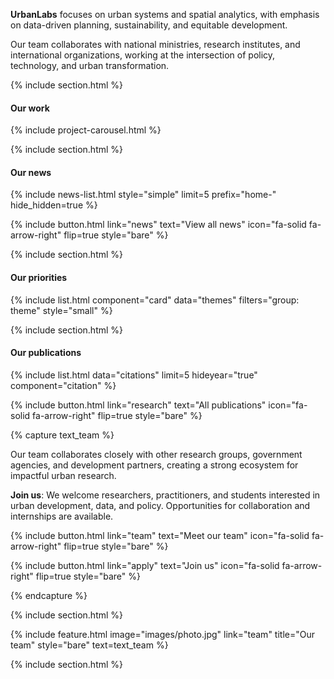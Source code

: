 ---
---

**UrbanLabs** focuses on urban systems and spatial analytics, with emphasis on data-driven planning, sustainability, and equitable development.

Our team collaborates with national ministries, research institutes, and international organizations, working at the intersection of policy, technology, and urban transformation.

{% include section.html %}

#### Our work
{% include project-carousel.html %}

{% include section.html %}

#### Our news

{% include news-list.html style="simple" limit=5 prefix="home-" hide_hidden=true %}

{%
  include button.html
  link="news"
  text="View all news"
  icon="fa-solid fa-arrow-right"
  flip=true
  style="bare"
%}

{% include section.html %}

#### Our priorities

{% include list.html component="card" data="themes" filters="group: theme" style="small" %}

{% include section.html %}


#### Our publications

{% include list.html data="citations" limit=5 hideyear="true" component="citation" %}

{%
  include button.html
  link="research"
  text="All publications"
  icon="fa-solid fa-arrow-right"
  flip=true
  style="bare"
%}


{% capture text_team %}

Our team collaborates closely with other research groups, government agencies, and development partners, creating a strong ecosystem for impactful urban research.

**Join us**: We welcome researchers, practitioners, and students interested in urban development, data, and policy. Opportunities for collaboration and internships are available.

{%
  include button.html
  link="team"
  text="Meet our team"
  icon="fa-solid fa-arrow-right"
  flip=true
  style="bare"
%}

{%
  include button.html
  link="apply"
  text="Join us"
  icon="fa-solid fa-arrow-right"
  flip=true
  style="bare"
%}

{% endcapture %}

{% include section.html %}

{%
  include feature.html
  image="images/photo.jpg"
  link="team"
  title="Our team"
  style="bare"
  text=text_team
%}




{% include section.html %}
